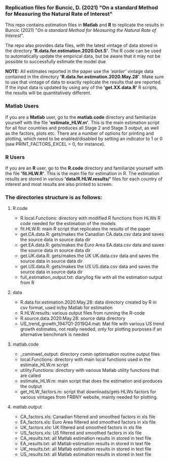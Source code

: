 ### Replication files for Buncic, D. (2021) "On a standard Method for Measuring the Natural Rate of Interest"
<!-- Replication files for Buncic, D. (2021) "On a standard Method for Measuring the Natural Rate of Interest" -->

This repo contains estimation files in **Matlab** and **R** to replicate the results in Buncic (2021) "*On a standard Method for Measuring the Natural Rate of Interest*". 

The repo also provides data files, with the latest vintage of data stored in the directory **'R.data.for.estimation.2020.Oct.5'**. The R code can be used to automatically update the empirical data, but be aware that it may not be possible to successfully estimate the model due 

**NOTE:** All estimates reported in the paper use the *'earlier'* vintage data contained in the directory **'R.data.for.estimation.2020.May.28'**. Make sure to use that vintage of data to exactly replicate the results that are reported. If the input data is updated by using any of the **'get.XX.data.R'** R scripts, the results will be quantitatively different. 

### Matlab Users
If you are a **Matlab** user, go to the **matlab.code** directory and familiarize yourself with the file **'estimate_HLW.m'**. This is the main estimation script for all four countries and produces all Stage 2 and Stage 3 output, as well as the factors, plots etc. There are a number of options for printing and plotting, which need to be enabled/disabled by setting an indicator to 1 or 0 (see PRINT_FACTORS_EXCEL = 0, for instance).

### R Users
If you are an **R** user, go to the **R.code** directory and familiarize yourself with the file **'fit.HLW.R'**. This is the main file for estimation in R. The estimation results are stored in various **'data/R.HLW.results/'** files for each country of interest and most results are also printed to screen. 


### The directories structure is as follows:
1. R.code
	- R.local.Functions: directory with modified R functions from HLWs R code needed for the estimation of the models
	- fit.HLW.R: main R script that replicates the results of the paper
	- get.CA.data.R: gets/makes the Canadian CA.data.csv data and saves the source data in source data dir
	- get.EA.data.R: gets/makes the Euro Area EA.data.csv data and saves the source data in source data dir
	- get.UK.data.R: gets/makes the UK UK.data.csv data and saves the source data in source data dir
	- get.US.data.R: gets/makes the US US.data.csv data and saves the source data in source data dir
	- full_estimation_output.txt: diary/log file with all the estimation output from R

2. data
	- R.data.for.estimation.2020.May.28: data directory created by R in csv format, used in/by Matlab for estimation 
	- R.HLW.results: various output files from running the R-code
	- R.source.data.2020.May.28: source data directory
	- US_trend_growth_1947Q1-2019Q4.mat: Mat file with various US trend growth estimates, not really needed, only for plotting purposes if an alternative benchmark is needed

3. matlab.code
	- _csminwel_output: directory csmin optimisation routine output files
	- local.Functions: directory with main local functions used in the estimate_HLW.m script
	- utility.Functions: directory with various Matlab utility functions that are called
	- estimate_HLW.m: main script that does the estimation and produces the output
	- get_HLW_factors.m: script that downloads/gets HLWs factors for various vintages from FRBNY website, mainly needed for plotting. 

4. matlab.output
	- CA_factors.xls: Canadian filtered and smoothed factors in xls file  
	- EA_factors.xls: Euro Area filtered and smoothed factors in xls file
	- UK_factors.xls: UK filtered and smoothed factors in xls file
	- US_factors.xls: US filtered and smoothed factors in xls file
	- CA_results.txt: all Matlab estimation results in stored in text file
	- EA_results.txt: all Matlab estimation results in stored in text file
	- UK_results.txt: all Matlab estimation results in stored in text file
	- US_results.txt: all Matlab estimation results in stored in text file


